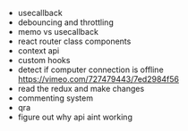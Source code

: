 - usecallback 
- debouncing and throttling 
- memo vs usecallback 
- react router class components 
- context api 
- custom hooks 
- detect if computer connection is offline 
https://vimeo.com/727479443/7ed2984f56
- read the redux and make changes 
- commenting system 
- qra
- figure out why api aint working
